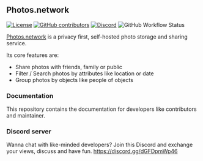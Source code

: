 ## Photos.network

[![License](https://img.shields.io/github/license/photos-network/developers.photos.network)](./LICENSE.md)
[![GitHub contributors](https://img.shields.io/github/contributors/photos-network/developers.photos.network?color=success)](https://github.com/photos.network/core/graphs/contributors)
[![Discord](https://img.shields.io/discord/793235453871390720)](https://discord.gg/dGFDpmWp46)
![GitHub Workflow Status](https://img.shields.io/github/workflow/status/photos-network/developers.photos.network/build%20and%20deploy%20github%20pages)

[Photos.network](https://photos.network) is a privacy first, self-hosted photo storage and sharing service.

Its core features are:
- Share photos with friends, family or public
- Filter / Search photos by attributes like location or date
- Group photos by objects like people of objects

### Documentation
This repository contains the documentation for developers like contributors and maintainer.

### Discord server
Wanna chat with like-minded developers? Join this Discord and exchange your views, discuss and have fun.
https://discord.gg/dGFDpmWp46
